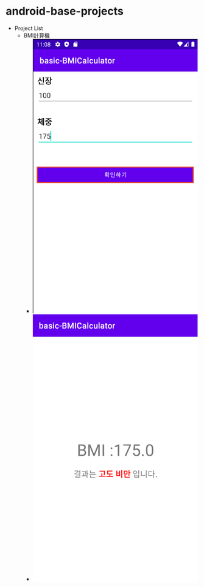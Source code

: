 # android-base-projects
- Project List
  - BMI計算機
    - ![](images/bmi_1.png) 
    - ![](images/bmi_2.png)

